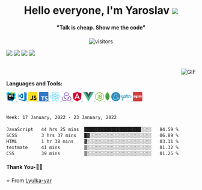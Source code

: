 
<p>
  <h1 align="center"><b>Hello everyone, I'm Yaroslav </b> <img src="https://media.giphy.com/media/hvRJCLFzcasrR4ia7z/giphy.gif" width="25px"></h1>
</p>

<p>
  <h4 align="center"><b>"Talk is cheap. Show me the code"</b></h4>
</p>

<p align="center">
    <img align="center" alt="visitors" src="https://gpvc.arturio.dev/lyulka-yar" />
</p>

[![](https://img.shields.io/badge/Facebook-breathbyte-darkblue?logo=Facebook&logoColor=blue&labelColor=white)](https://www.facebook.com/breathbyte/)
[![](https://img.shields.io/badge/Gmail-yaroslavliulka@gmail.com-red?logo=Gmail&logoColor=Red&labelColor=white)](mailto:yaroslavliulka@gmail.com)
[![](https://img.shields.io/badge/LinkedIn-yaroslav_lyulka-blue?logo=Linkedin&logoColor=blue&labelColor=white)](https://www.linkedin.com/in/yaroslav-lyulka-481653196/)
[![](https://img.shields.io/badge/Telegram-yaroslav_liulka-blue?logo=Telegram&logoColor=blue&labelColor=white)](https://tg.me/yaroslav_liulka/)
</p>

<br>

<img align="right" height="270px" alt="GIF" src="https://i.pinimg.com/originals/e4/26/70/e426702edf874b181aced1e2fa5c6cde.gif" />
<br>

**Languages and Tools:**
<br/>

<a href="https://github.com/lyulka-yar/icons/blob/master/skils/WebStorm.png">
  <img height="25" title="WebStorm" src="https://github.com/lyulka-yar/icons/blob/master/skils/WebStorm.png">
</a>
<a href="https://github.com/lyulka-yar/icons/blob/master/skils/VisualStudioCode.png">
  <img height="25" title="VSC" src="https://github.com/lyulka-yar/icons/blob/master/skils/VisualStudioCode.png">
</a>
<a href="https://github.com/lyulka-yar/icons/blob/master/skils/JavaScript.png">
  <img height="25" title="JavaScript" src="https://github.com/lyulka-yar/icons/blob/master/skils/JavaScript.png">
</a>
<a href="https://github.com/lyulka-yar/icons/blob/master/skils/TypeScript.png">
  <img height="25" title="TypeScript" src="https://github.com/lyulka-yar/icons/blob/master/skils/TypeScript.png">
</a>
<a href="https://github.com/lyulka-yar/icons/blob/master/skils/React.png">
  <img height="25" title="React" src="https://github.com/lyulka-yar/icons/blob/master/skils/React.png">
</a>
<a href="https://github.com/feden2906/icons/blob/main/skils/Redux.png">
  <img height="25" title="Redux" src="https://github.com/lyulka-yar/icons/blob/master/skils/Redux.png">
</a>
<a href="https://github.com/lyulka-yar/icons/blob/master/skils/Angular.png">
  <img height="25" title="Angular" src="https://github.com/lyulka-yar/icons/blob/master/skils/Angular.png">
</a>
<a href="https://github.com/lyulka-yar/icons/blob/master/skils/Vue.png">
  <img height="25" title="Vue" src="https://github.com/lyulka-yar/icons/blob/master/skils/Vue.png">
</a>
<a href="https://github.com/lyulka-yar/icons/blob/master/skils/NodeJS.png">
  <img height="25" title="NodeJs" src="https://github.com/lyulka-yar/icons/blob/master/skils/NodeJS.png">
</a>
<a href="https://github.com/lyulka-yar/icons/blob/master/skils/MongoDB.png">
  <img height="25" title="MongoDB" src="https://github.com/lyulka-yar/icons/blob/master/skils/MongoDB.png">
</a>
<a href="https://github.com/lyulka-yar/icons/blob/master/skils/MySQL.png">
  <img height="25" title="MySQL" src="https://github.com/lyulka-yar/icons/blob/master/skils/yarn.png">
</a>
<a href="https://github.com/lyulka-yar/icons/blob/master/skils/npm.png">
  <img height="25" title="npm" src="https://github.com/lyulka-yar/icons/blob/master/skils/npm.png">
</a>

<br>
<br>


<!--### :zap: Github Stats-->

<!--<img src="https://github-readme-stats.vercel.app/api?username=lyulka-yar&show_icons=true&hide_border=true&theme=radical" width="37%" alt="Yaroslavs's Top Languages">-->

<!--START_SECTION:waka-->
```text
Week: 17 January, 2022 - 23 January, 2022

JavaScript   44 hrs 25 mins  █████████████████████░░░░   84.59 % 
SCSS         3 hrs 37 mins   █▓░░░░░░░░░░░░░░░░░░░░░░░   06.89 % 
HTML         1 hr 38 mins    ▓░░░░░░░░░░░░░░░░░░░░░░░░   03.11 % 
textmate     41 mins         ▒░░░░░░░░░░░░░░░░░░░░░░░░   01.32 % 
CSS          39 mins         ▒░░░░░░░░░░░░░░░░░░░░░░░░   01.25 % 
```
<!--END_SECTION:waka-->

#### Thank You-🙏🏼

⭐️ From [Lyulka-yar](https://www.instagram.com/liulka_yaroslav/)
